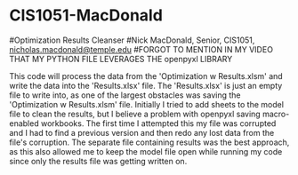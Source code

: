 # CIS1051-MacDonald
#Optimization Results Cleanser
#Nick MacDonald, Senior, CIS1051, nicholas.macdonald@temple.edu
#FORGOT TO MENTION IN MY VIDEO THAT MY PYTHON FILE LEVERAGES THE openpyxl LIBRARY

This code will process the data from the 'Optimization w Results.xlsm' and write the data into the 'Results.xlsx' file. The 'Results.xlsx' is just an empty file to write into, as one of the largest obstacles was saving the 'Optimization w Results.xlsm' file. Initially I tried to add sheets to the model file to clean the results, but I believe a problem with openpyxl saving macro-enabled workbooks. The first time I attempted this my file was corrupted and I had to find a previous version and then redo any lost data from the file's corruption. The separate file containing results was the best approach, as this also allowed me to keep the model file open while running my code since only the results file was getting written on. 
